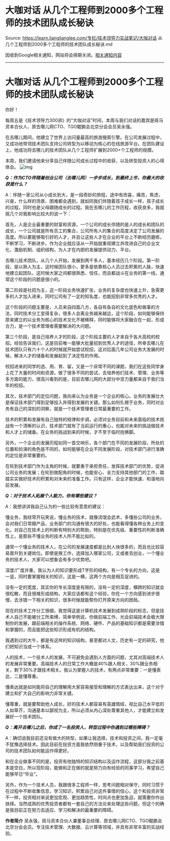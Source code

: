 # 大咖对话 从几个工程师到2000多个工程师的技术团队成长秘诀 

Source: https://learn.lianglianglee.com/专栏/技术领导力实战笔记/大咖对话 从几个工程师到2000多个工程师的技术团队成长秘诀.md

因收到Google相关通知，网站将会择期关闭。[相关通知内容](https://lumendatabase.org/notices/44265620)

---

# 大咖对话 从几个工程师到2000多个工程师的技术团队成长秘诀

你好！

每周五是《技术领导力300讲》的“大咖对话”时间，本周与我们对话的嘉宾是斑马资本合伙人、原去哪儿网CTO、TGO鲲鹏会北京分会会员吴永强。

在去哪儿期间，他建立了世界上访问量最高的旅游搜索引擎。在公司发展过程中，又成功地带领技术团队支持公司转型为以移动为核心的在线旅游平台。在团队建设上，他成功将去哪儿的技术团队从几个工程师扩展到2000+个工程师的规模。

本周，我们邀请他来分享自己伴随公司成长过程中的收获，以及转型投资人的心得体会。
![img](assets/f3b5be76ae90fb65b413e82e2107aa14.jpg)

***Q：作为CTO伴随着创业公司（去哪儿网）一步步成长，到最终上市，你最大的收获是什么？***

A：伴随一家公司从小成长到大，是一段奇妙的旅程，途中有欣喜，痛苦，焦虑，兴奋，什么样的场景、困难都会遇到，就如同我们伴随着孩子成长一样，孩子成长的过程，同时也是父母跟随成长的过程。我在去哪儿的工作历程，收获良多，我就挑几个对我影响比较大的说一下：

首先，人是企业最重要的财富和资源，一个公司的成长伴随的是人的成长和团队的成长，一个公司就是所有员工的集合，公司所有人的集合的高度决定了公司发展的高度。所以要能够吸引好的人才，并且让这些人才在企业的平台上不断经历磨练，不断学习，不断进步。作为企业就应该从一开始就重视建立并改进自己的企业文化、激励机制、组织结构，为人才在内部的发展提供动力、平台。

去哪儿技术团队，从几个人开始，发展到两千多人，基本经历几个阶段。第一阶段，是以熟人为主，这时候团队很小，更多是依靠核心人员过去积累的人脉，快速地建立起团队，这时候大家之间都很熟悉、信任，而且都战斗在业务的第一线，通常这个阶段的问题是很小的。

第二阶段是社招为主，这一阶段业务快速扩张，业务的复杂度也快速上升，急需更多的人才加入进来，同时公司有了一定的知名度，也能招到非常多优秀的人才。

这个阶段的问题主要是，人员来自四面八方，各自有各自的文化底色和做事的方法，同时技术分工变得复杂，很多人会离业务越来越远，这个阶段，如何能够保持原来建立的以业务为核心的技术文化不被稀释，同时能够将大家融合在一起，形成合力，是一个技术管理者需要解决的大问题。

第三个阶段，是自己培养人才的阶段，这个阶段主要的人才来自于各大高校的校招。经验告诉我们，这是目前唯一能够大批量招到优秀人才的途径，所幸去哪儿在技术团队只有六十个人的时候就开始尝试校招，这对后面几年公司业务大发展的时候，解决人才的储备和发展起到了决定性的作用。

校招进来的同学的选、用、育、留，又是一个非常不同的课题，我们在这些同学身上花了大量的时间和资源，做了很多不同的尝试，去培养他们技术、管理、业务等多方面的能力，很高兴看到的是，目前去哪儿网的大部分中坚力量都来自于我们当年的校招。

其次，技术部门的定位问题，我向来认为业务是一个企业的核心。业务的发展壮大是保证技术部门得到足够投入并得到发展的关键。那么如何扎根于业务，同时对业务有自己的深刻的洞察，就是一个技术管理者日常最重要的工作。

技术的积累和发展有自己独特的规律和步调，必须对业务目前和未来面临的技术挑战有一个清晰的认识，技术部门就有了当前运行的重心，也能对未来的挑战做技术和人才上的储备。在业务的挑战到来的时候，才不至于临时抱佛脚。

另外，一个企业的发展历程如同一首交响乐，各个部门在不同的发展阶段，所处的位置和扮演的角色是不同的，如何能够在企业不同发展阶段，对技术部门进行准确的定位是非常重要的。

在轮到技术部门作为主角的时候，就要勇于承担责任，发挥技术部门的优势，促进公司业务的发展；在轮到做配角的时候，也能安心、全力支持其他部门的工作，踏踏实实做好技术的积累和对未来的准备工作。只有这样，企业才能快速、和谐地向前发展。

***Q：对于技术人拓展个人能力，你有哪些建议？***

A：我想讲讲我自己认为的一些比较有意思的建议：

懂业务，我经常开玩笑说，懂业务的技术，就像流氓会武术，多懂些公司的业务，会对我们日常跟产品、业务部门的沟通有很大的好处，也能看得懂各种业务上的变化。对自己在技术上的判断有特别大的帮助，特别是在优先级、重要性的判断准确性上，是那些不懂业务的技术人所不能比拟的。

通常一个懂业务的技术人，在公司的发展速度都是比别人快很多的，而且也比较容易晋升到关键岗位。即使是换工作，选择加入哪家公司，又或者去创业，一个懂业务的技术人，大家可以想象会有多少优势吧。

深度/广度并重，我认为人的知识要形成T字形的结构，有一个专长的方向，这是一竖，同时要掌握相关的知识，这是一横，这两个方向是相互促进的。

没有一定的宽度，其实你的专长深度是有限的，没有一定的深度，横跨的知识就会很松散，而且很难形成结构，大家应该都有这个经验，你在一个方向感到进步很慢，去涉猎一下相关的知识，很多时候就能帮你打开原来方向的困局。

现在的技术工作分工很细，我觉得这是计算机技术发展到成熟阶段的标志，但是技术人自己不能被分工所束缚，简单举例说，你做前端工作，光会前端技术会极大限制你的发展，跟前端相关的操作系统、网络、硬件、产品的基础知识都是需要涉猎和掌握的，而且能把这些知识形成有机的结构。

我遇到过的大牛，都是有这样的知识结构，甚至都对人文，历史有一定的研究，他们把知识当成一个体系。

人的技术，一个技术人的发展，不可避免会遇到人方面的问题，尤其对高端技术人的发展非常重要。高端技术人的日常工作大概是40%跟人相关，30%跟业务相关，剩下30%才跟技术相关。我认为掌握人的技术，有两点非常重要：一是懂表达，二是懂尊重。

懂表达就是如何能将自己的理解用大家容易接受和理解的方式表达出来，这个对于建立和扩大自己的影响力非常关键。

懂尊重，就是要帮助他人成长，好的技术人都容易有英雄情结，视比自己水平低的人如草芥，沟通基本以鄙视为主，所以必须从内心深处尊重其他人，才能建立和发展好一个技术团队。

***Q：离开去哪儿之后，你成了一名投资人，转型过程中你遇到过哪些障碍？***

A：确切说我目前还没有做大的转型，如果让我选择，技术和投资之间，我一定毫不犹豫选择技术。因此目前在投资方面我依然侧重于技术，以及帮助我们投资的公司的技术团队如何能运作得更好。

和在企业做事不同的是，投资有他独特的知识结构以及运作流程，这部分我之前基本是空白，所以现阶段，能做和正在做的就是努力向有经验的同事学习，希望自己能够早日“毕业”。

另外，作为一个技术人员，我跟很多工程师一样，思考问题相对保守，同时习惯于在过程中不断收集信息，学习知识，积累自己对这件事情的信心，这个和投资非常不一样，投资相对来说更加宏观、更加趋势性，时间点也更加急迫，就需要你作出抉择。当然成熟的优秀投资者都有一套自己的方法论来处理这些问题，但这个的确是我目前正在努力去适应、学习和解决的最重要的障碍。

**作者简介**
吴永强，斑马资本合伙人兼董事总经理、原去哪儿网CTO、TGO鲲鹏会北京分会会员。专注技术管理、大数据、云计算等领域，并具有非常丰富的实战经验。